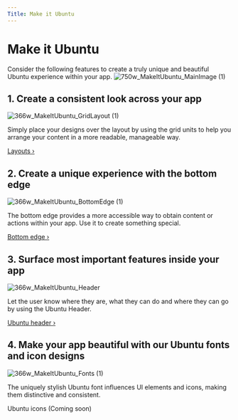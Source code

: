 ```yaml
---
Title: Make it Ubuntu
---
```


# Make it Ubuntu


Consider the following features to create a truly unique and beautiful Ubuntu experience within your app.
![750w_MakeItUbuntu_MainImage (1)](https://assets.ubuntu.com/v1/28c489b6-750w_MakeItUbuntu_MainImage-1.png)


## 1. Create a consistent look across your app
![366w_MakeItUbuntu_GridLayout (1)](https://assets.ubuntu.com/v1/59bff016-366w_MakeItUbuntu_GridLayout-1.png)


Simply place your designs over the layout by using the grid units to help you arrange your content in a more readable, manageable way.


[Layouts &rsaquo;](/apps/design/patterns/layouts)


## 2. Create a unique experience with the bottom edge
![366w_MakeItUbuntu_BottomEdge (1)](https://assets.ubuntu.com/v1/6812ab69-366w_MakeItUbuntu_BottomEdge-1.png)


The bottom edge provides a more accessible way to obtain content or actions within your app. Use it to create something special.


[Bottom edge &rsaquo;](/apps/design/building-blocks/bottom-edge)


## 3. Surface most important features inside your app
![366w_MakeItUbuntu_Header](https://assets.ubuntu.com/v1/62b6f9e0-366w_MakeItUbuntu_Header.png)


Let the user know where they are, what they can do and where they can go by using the Ubuntu Header.


[Ubuntu header &rsaquo;](/apps/design/building-blocks/header)


## 4. Make your app beautiful with our Ubuntu fonts and icon designs
![366w_MakeItUbuntu_Fonts (1)](https://assets.ubuntu.com/v1/caa4932f-366w_MakeItUbuntu_Fonts-1.png)


The uniquely stylish Ubuntu font influences UI elements and icons, making them distinctive and consistent.


Ubuntu icons (Coming soon)
